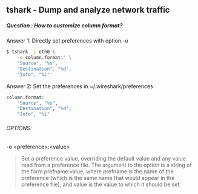 ## tshark - Dump and analyze network traffic
##### Question : How to customize column format?
Answer 1: Directly set preferences with option -o 

```bash
$ tshark -i eth0 \
    -o column.format:' \
    "Source", "%s",
    "Destination", "%d",
    "Info", "%i"'
```

Answer 2: Set the preferences in ~/.wireshark/preferences

```bash
column.format:
    "Source", "%s",
    "Destination", "%d",
    "Info", "%i"
```

###### OPTIONS:


-o  \<preference>:\<value>

> Set a preference value, overriding the default value and any value read from a preference file. The argument to the option is a string of the form prefname:value, where prefname is the name of the preference (which is the same name that would appear in the preference file), and value is the value to which it should be set.


